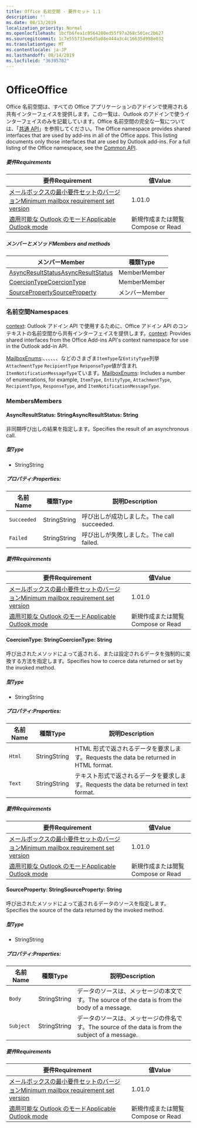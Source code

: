 ```yaml
---
title: Office 名前空間 - 要件セット 1.1
description: ''
ms.date: 08/13/2019
localization_priority: Normal
ms.openlocfilehash: 1bcfb6fea1c0564280ed55f97a268c501ec2b627
ms.sourcegitcommit: 1c7e555733ee6d5a08e444a3c4c16635d998e032
ms.translationtype: MT
ms.contentlocale: ja-JP
ms.lasthandoff: 08/14/2019
ms.locfileid: "36395702"
---
```

# <a name="office"></a><span data-ttu-id="74c6a-102">Office</span><span class="sxs-lookup"><span data-stu-id="74c6a-102">Office</span></span>

<span data-ttu-id="74c6a-p101">Office 名前空間は、すべての Office アプリケーションのアドインで使用される共有インターフェイスを提供します。この一覧は、Outlook のアドインで使うインターフェイスのみを記載しています。Office 名前空間の完全な一覧については、「[共通 API](/javascript/api/office)」を参照してください。</span><span class="sxs-lookup"><span data-stu-id="74c6a-p101">The Office namespace provides shared interfaces that are used by add-ins in all of the Office apps. This listing documents only those interfaces that are used by Outlook add-ins. For a full listing of the Office namespace, see the [Common API](/javascript/api/office).</span></span>

##### <a name="requirements"></a><span data-ttu-id="74c6a-105">要件</span><span class="sxs-lookup"><span data-stu-id="74c6a-105">Requirements</span></span>

|<span data-ttu-id="74c6a-106">要件</span><span class="sxs-lookup"><span data-stu-id="74c6a-106">Requirement</span></span>| <span data-ttu-id="74c6a-107">値</span><span class="sxs-lookup"><span data-stu-id="74c6a-107">Value</span></span>|
|---|---|
|[<span data-ttu-id="74c6a-108">メールボックスの最小要件セットのバージョン</span><span class="sxs-lookup"><span data-stu-id="74c6a-108">Minimum mailbox requirement set version</span></span>](/office/dev/add-ins/reference/requirement-sets/outlook-api-requirement-sets)| <span data-ttu-id="74c6a-109">1.0</span><span class="sxs-lookup"><span data-stu-id="74c6a-109">1.0</span></span>|
|[<span data-ttu-id="74c6a-110">適用可能な Outlook のモード</span><span class="sxs-lookup"><span data-stu-id="74c6a-110">Applicable Outlook mode</span></span>](/outlook/add-ins/#extension-points)| <span data-ttu-id="74c6a-111">新規作成または閲覧</span><span class="sxs-lookup"><span data-stu-id="74c6a-111">Compose or Read</span></span>|

##### <a name="members-and-methods"></a><span data-ttu-id="74c6a-112">メンバーとメソッド</span><span class="sxs-lookup"><span data-stu-id="74c6a-112">Members and methods</span></span>

| <span data-ttu-id="74c6a-113">メンバー</span><span class="sxs-lookup"><span data-stu-id="74c6a-113">Member</span></span> | <span data-ttu-id="74c6a-114">種類</span><span class="sxs-lookup"><span data-stu-id="74c6a-114">Type</span></span> |
|--------|------|
| [<span data-ttu-id="74c6a-115">AsyncResultStatus</span><span class="sxs-lookup"><span data-stu-id="74c6a-115">AsyncResultStatus</span></span>](#asyncresultstatus-string) | <span data-ttu-id="74c6a-116">Member</span><span class="sxs-lookup"><span data-stu-id="74c6a-116">Member</span></span> |
| [<span data-ttu-id="74c6a-117">CoercionType</span><span class="sxs-lookup"><span data-stu-id="74c6a-117">CoercionType</span></span>](#coerciontype-string) | <span data-ttu-id="74c6a-118">Member</span><span class="sxs-lookup"><span data-stu-id="74c6a-118">Member</span></span> |
| [<span data-ttu-id="74c6a-119">SourceProperty</span><span class="sxs-lookup"><span data-stu-id="74c6a-119">SourceProperty</span></span>](#sourceproperty-string) | <span data-ttu-id="74c6a-120">メンバー</span><span class="sxs-lookup"><span data-stu-id="74c6a-120">Member</span></span> |

### <a name="namespaces"></a><span data-ttu-id="74c6a-121">名前空間</span><span class="sxs-lookup"><span data-stu-id="74c6a-121">Namespaces</span></span>

<span data-ttu-id="74c6a-122">[context](office.context.md): Outlook アドイン API で使用するために、Office アドイン API のコンテキストの名前空間から共有インターフェイスを提供します。</span><span class="sxs-lookup"><span data-stu-id="74c6a-122">[context](office.context.md): Provides shared interfaces from the Office Add-ins API's context namespace for use in the Outlook add-in API.</span></span>

<span data-ttu-id="74c6a-123">[MailboxEnums](/javascript/api/outlook/office.mailboxenums.attachmenttype?view=outlook-js-1.1):、、、、、、などのさまざま`ItemType`な`EntityType`列挙`AttachmentType` `RecipientType` `ResponseType`値が含まれ`ItemNotificationMessageType`ています。</span><span class="sxs-lookup"><span data-stu-id="74c6a-123">[MailboxEnums](/javascript/api/outlook/office.mailboxenums.attachmenttype?view=outlook-js-1.1): Includes a number of enumerations, for example, `ItemType`, `EntityType`, `AttachmentType`, `RecipientType`, `ResponseType`, and `ItemNotificationMessageType`.</span></span>

### <a name="members"></a><span data-ttu-id="74c6a-124">Members</span><span class="sxs-lookup"><span data-stu-id="74c6a-124">Members</span></span>

#### <a name="asyncresultstatus-string"></a><span data-ttu-id="74c6a-125">AsyncResultStatus: String</span><span class="sxs-lookup"><span data-stu-id="74c6a-125">AsyncResultStatus: String</span></span>

<span data-ttu-id="74c6a-126">非同期呼び出しの結果を指定します。</span><span class="sxs-lookup"><span data-stu-id="74c6a-126">Specifies the result of an asynchronous call.</span></span>

##### <a name="type"></a><span data-ttu-id="74c6a-127">型</span><span class="sxs-lookup"><span data-stu-id="74c6a-127">Type</span></span>

*   <span data-ttu-id="74c6a-128">String</span><span class="sxs-lookup"><span data-stu-id="74c6a-128">String</span></span>

##### <a name="properties"></a><span data-ttu-id="74c6a-129">プロパティ:</span><span class="sxs-lookup"><span data-stu-id="74c6a-129">Properties:</span></span>

|<span data-ttu-id="74c6a-130">名前</span><span class="sxs-lookup"><span data-stu-id="74c6a-130">Name</span></span>| <span data-ttu-id="74c6a-131">種類</span><span class="sxs-lookup"><span data-stu-id="74c6a-131">Type</span></span>| <span data-ttu-id="74c6a-132">説明</span><span class="sxs-lookup"><span data-stu-id="74c6a-132">Description</span></span>|
|---|---|---|
|`Succeeded`| <span data-ttu-id="74c6a-133">String</span><span class="sxs-lookup"><span data-stu-id="74c6a-133">String</span></span>|<span data-ttu-id="74c6a-134">呼び出しが成功しました。</span><span class="sxs-lookup"><span data-stu-id="74c6a-134">The call succeeded.</span></span>|
|`Failed`| <span data-ttu-id="74c6a-135">String</span><span class="sxs-lookup"><span data-stu-id="74c6a-135">String</span></span>|<span data-ttu-id="74c6a-136">呼び出しが失敗しました。</span><span class="sxs-lookup"><span data-stu-id="74c6a-136">The call failed.</span></span>|

##### <a name="requirements"></a><span data-ttu-id="74c6a-137">要件</span><span class="sxs-lookup"><span data-stu-id="74c6a-137">Requirements</span></span>

|<span data-ttu-id="74c6a-138">要件</span><span class="sxs-lookup"><span data-stu-id="74c6a-138">Requirement</span></span>| <span data-ttu-id="74c6a-139">値</span><span class="sxs-lookup"><span data-stu-id="74c6a-139">Value</span></span>|
|---|---|
|[<span data-ttu-id="74c6a-140">メールボックスの最小要件セットのバージョン</span><span class="sxs-lookup"><span data-stu-id="74c6a-140">Minimum mailbox requirement set version</span></span>](/office/dev/add-ins/reference/requirement-sets/outlook-api-requirement-sets)| <span data-ttu-id="74c6a-141">1.0</span><span class="sxs-lookup"><span data-stu-id="74c6a-141">1.0</span></span>|
|[<span data-ttu-id="74c6a-142">適用可能な Outlook のモード</span><span class="sxs-lookup"><span data-stu-id="74c6a-142">Applicable Outlook mode</span></span>](/outlook/add-ins/#extension-points)| <span data-ttu-id="74c6a-143">新規作成または閲覧</span><span class="sxs-lookup"><span data-stu-id="74c6a-143">Compose or Read</span></span>|

#### <a name="coerciontype-string"></a><span data-ttu-id="74c6a-144">CoercionType: String</span><span class="sxs-lookup"><span data-stu-id="74c6a-144">CoercionType: String</span></span>

<span data-ttu-id="74c6a-145">呼び出されたメソッドによって返される、または設定されるデータを強制的に変換する方法を指定します。</span><span class="sxs-lookup"><span data-stu-id="74c6a-145">Specifies how to coerce data returned or set by the invoked method.</span></span>

##### <a name="type"></a><span data-ttu-id="74c6a-146">型</span><span class="sxs-lookup"><span data-stu-id="74c6a-146">Type</span></span>

*   <span data-ttu-id="74c6a-147">String</span><span class="sxs-lookup"><span data-stu-id="74c6a-147">String</span></span>

##### <a name="properties"></a><span data-ttu-id="74c6a-148">プロパティ:</span><span class="sxs-lookup"><span data-stu-id="74c6a-148">Properties:</span></span>

|<span data-ttu-id="74c6a-149">名前</span><span class="sxs-lookup"><span data-stu-id="74c6a-149">Name</span></span>| <span data-ttu-id="74c6a-150">種類</span><span class="sxs-lookup"><span data-stu-id="74c6a-150">Type</span></span>| <span data-ttu-id="74c6a-151">説明</span><span class="sxs-lookup"><span data-stu-id="74c6a-151">Description</span></span>|
|---|---|---|
|`Html`| <span data-ttu-id="74c6a-152">String</span><span class="sxs-lookup"><span data-stu-id="74c6a-152">String</span></span>|<span data-ttu-id="74c6a-153">HTML 形式で返されるデータを要求します。</span><span class="sxs-lookup"><span data-stu-id="74c6a-153">Requests the data be returned in HTML format.</span></span>|
|`Text`| <span data-ttu-id="74c6a-154">String</span><span class="sxs-lookup"><span data-stu-id="74c6a-154">String</span></span>|<span data-ttu-id="74c6a-155">テキスト形式で返されるデータを要求します。</span><span class="sxs-lookup"><span data-stu-id="74c6a-155">Requests the data be returned in text format.</span></span>|

##### <a name="requirements"></a><span data-ttu-id="74c6a-156">要件</span><span class="sxs-lookup"><span data-stu-id="74c6a-156">Requirements</span></span>

|<span data-ttu-id="74c6a-157">要件</span><span class="sxs-lookup"><span data-stu-id="74c6a-157">Requirement</span></span>| <span data-ttu-id="74c6a-158">値</span><span class="sxs-lookup"><span data-stu-id="74c6a-158">Value</span></span>|
|---|---|
|[<span data-ttu-id="74c6a-159">メールボックスの最小要件セットのバージョン</span><span class="sxs-lookup"><span data-stu-id="74c6a-159">Minimum mailbox requirement set version</span></span>](/office/dev/add-ins/reference/requirement-sets/outlook-api-requirement-sets)| <span data-ttu-id="74c6a-160">1.0</span><span class="sxs-lookup"><span data-stu-id="74c6a-160">1.0</span></span>|
|[<span data-ttu-id="74c6a-161">適用可能な Outlook のモード</span><span class="sxs-lookup"><span data-stu-id="74c6a-161">Applicable Outlook mode</span></span>](/outlook/add-ins/#extension-points)| <span data-ttu-id="74c6a-162">新規作成または閲覧</span><span class="sxs-lookup"><span data-stu-id="74c6a-162">Compose or Read</span></span>|

#### <a name="sourceproperty-string"></a><span data-ttu-id="74c6a-163">SourceProperty: String</span><span class="sxs-lookup"><span data-stu-id="74c6a-163">SourceProperty: String</span></span>

<span data-ttu-id="74c6a-164">呼び出されたメソッドによって返されるデータのソースを指定します。</span><span class="sxs-lookup"><span data-stu-id="74c6a-164">Specifies the source of the data returned by the invoked method.</span></span>

##### <a name="type"></a><span data-ttu-id="74c6a-165">型</span><span class="sxs-lookup"><span data-stu-id="74c6a-165">Type</span></span>

*   <span data-ttu-id="74c6a-166">String</span><span class="sxs-lookup"><span data-stu-id="74c6a-166">String</span></span>

##### <a name="properties"></a><span data-ttu-id="74c6a-167">プロパティ:</span><span class="sxs-lookup"><span data-stu-id="74c6a-167">Properties:</span></span>

|<span data-ttu-id="74c6a-168">名前</span><span class="sxs-lookup"><span data-stu-id="74c6a-168">Name</span></span>| <span data-ttu-id="74c6a-169">種類</span><span class="sxs-lookup"><span data-stu-id="74c6a-169">Type</span></span>| <span data-ttu-id="74c6a-170">説明</span><span class="sxs-lookup"><span data-stu-id="74c6a-170">Description</span></span>|
|---|---|---|
|`Body`| <span data-ttu-id="74c6a-171">String</span><span class="sxs-lookup"><span data-stu-id="74c6a-171">String</span></span>|<span data-ttu-id="74c6a-172">データのソースは、メッセージの本文です。</span><span class="sxs-lookup"><span data-stu-id="74c6a-172">The source of the data is from the body of a message.</span></span>|
|`Subject`| <span data-ttu-id="74c6a-173">String</span><span class="sxs-lookup"><span data-stu-id="74c6a-173">String</span></span>|<span data-ttu-id="74c6a-174">データのソースは、メッセージの件名です。</span><span class="sxs-lookup"><span data-stu-id="74c6a-174">The source of the data is from the subject of a message.</span></span>|

##### <a name="requirements"></a><span data-ttu-id="74c6a-175">要件</span><span class="sxs-lookup"><span data-stu-id="74c6a-175">Requirements</span></span>

|<span data-ttu-id="74c6a-176">要件</span><span class="sxs-lookup"><span data-stu-id="74c6a-176">Requirement</span></span>| <span data-ttu-id="74c6a-177">値</span><span class="sxs-lookup"><span data-stu-id="74c6a-177">Value</span></span>|
|---|---|
|[<span data-ttu-id="74c6a-178">メールボックスの最小要件セットのバージョン</span><span class="sxs-lookup"><span data-stu-id="74c6a-178">Minimum mailbox requirement set version</span></span>](/office/dev/add-ins/reference/requirement-sets/outlook-api-requirement-sets)| <span data-ttu-id="74c6a-179">1.0</span><span class="sxs-lookup"><span data-stu-id="74c6a-179">1.0</span></span>|
|[<span data-ttu-id="74c6a-180">適用可能な Outlook のモード</span><span class="sxs-lookup"><span data-stu-id="74c6a-180">Applicable Outlook mode</span></span>](/outlook/add-ins/#extension-points)| <span data-ttu-id="74c6a-181">新規作成または閲覧</span><span class="sxs-lookup"><span data-stu-id="74c6a-181">Compose or Read</span></span>|

